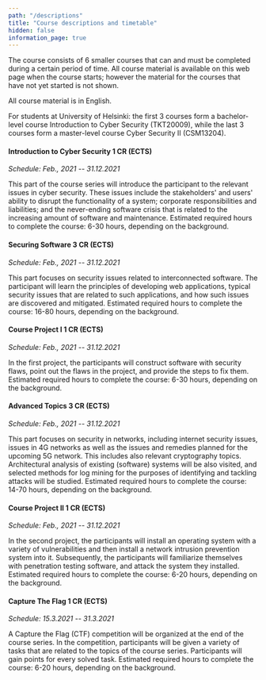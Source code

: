 ```yaml
---
path: "/descriptions"
title: "Course descriptions and timetable"
hidden: false
information_page: true
---
```


The course consists of 6 smaller courses that can and must be completed during
a certain period of time. All course material is available on this web page
when the course starts; however the material for the courses that have not yet
started is not shown.

All course material is in English.

For students at University of Helsinki:
the first 3 courses form a bachelor-level course 
Introduction to Cyber Security (TKT20009), while
the last 3 courses form a master-level course
Cyber Security II (CSM13204).


#### Introduction to Cyber Security 1 CR (ECTS)

_Schedule: Feb., 2021 -- 31.12.2021_

This part of the course series will introduce the participant to the relevant
issues in cyber security. These issues include the stakeholders' and users'
ability to disrupt the functionality of a system; corporate responsibilities
and liabilities; and the never-ending software crisis that is related to the
increasing amount of software and maintenance.
Estimated required hours to complete the course: 6-30 hours, depending on the background.

#### Securing Software 3 CR (ECTS)

_Schedule: Feb., 2021 -- 31.12.2021_


This part focuses on security issues related to interconnected software. The
participant will learn the principles of developing web applications, typical
security issues that are related to such applications, and how such issues are
discovered and mitigated.
Estimated required hours to complete the course: 16-80 hours, depending on the background.

#### Course Project I 1 CR (ECTS)

_Schedule: Feb., 2021 -- 31.12.2021_

In the first project, the participants will construct software with security
flaws, point out the flaws in the project, and provide the steps to fix them.
Estimated required hours to complete the course: 6-30 hours, depending on the background.

#### Advanced Topics 3 CR (ECTS)

_Schedule: Feb., 2021 -- 31.12.2021_

This part focuses on security in networks, including internet security issues,
issues in 4G networks as well as the issues and remedies planned for the
upcoming 5G network. This includes also relevant cryptography topics.
Architectural analysis of existing (software) systems will be also visited, and
selected methods for log mining for the purposes of identifying and tackling
attacks will be studied.
Estimated required hours to complete the course: 14-70 hours, depending on the background.

#### Course Project II 1 CR (ECTS)

_Schedule: Feb., 2021 -- 31.12.2021_

In the second project, the participants will install an operating system with a
variety of vulnerabilities and then install a network intrusion prevention
system into it. Subsequently, the participants will familiarize themselves with
penetration testing software, and attack the system they installed.
Estimated required hours to complete the course: 6-20 hours, depending on the background.

#### Capture The Flag  1 CR (ECTS)

_Schedule: 15.3.2021 -- 31.3.2021_

A Capture the Flag (CTF) competition will be organized at the end of the course
series. In the competition, participants will be given a variety of tasks that
are related to the topics of the course series. Participants will gain points
for every solved task.
Estimated required hours to complete the course: 6-20 hours, depending on the background.
